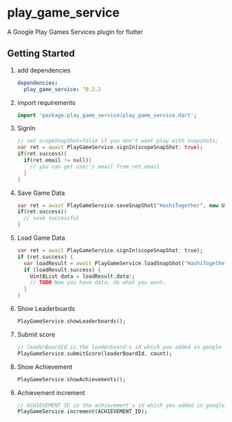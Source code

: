 # play_game_service

A Google Play Games Services plugin for flutter

## Getting Started

1. add dependencies

    ```yml
    dependencies:
      play_game_service: ^0.2.2
    ```

1. import requirements

    ```dart
    import 'package:play_game_service/play_game_service.dart';
    ```

1. SignIn

    ```dart
    // set scopeSnapShot=false if you don't want play with snapshots;
    var ret = await PlayGameService.signIn(scopeSnapShot: true);
    if(ret.success){
      if(ret.email != null){
        // you can get user's email from ret.email
      }
    }
    ```

1. Save Game Data

    ```dart
    var ret = await PlayGameService.saveSnapShot("HashiTogether", new Uint8List(10), "description");
    if(ret.success){
      // save successful
    }
    ```

1. Load Game Data

    ```dart
    var ret = await PlayGameService.signIn(scopeSnapShot: true);
    if (ret.success) {
      var loadResult = await PlayGameService.loadSnapShot("HashiTogether");
      if (loadResult.success) {
        Uint8List data = loadResult.data!;
        // TODO Now you have data, do what you want.
      }
    }
    ```

1. Show Leaderboards

    ```dart
    PlayGameService.showLeaderboards();
    ```

1. Submit score

    ```dart
    // leaderBoardId is the leaderboard's id which you added in google play console
    PlayGameService.submitScore(leaderBoardId, count);
    ```

1. Show Achievement

    ```dart
    PlayGameService.showAchievements();
    ```

1. Achievement increment

    ```dart
    // ACHIEVEMENT_ID is the achievement's id which you added in google play console
    PlayGameService.increment(ACHIEVEMENT_ID);
    ```
